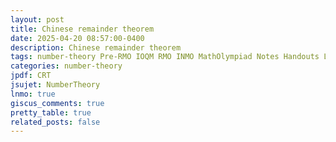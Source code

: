 ```yaml
---
layout: post
title: Chinese remainder theorem
date: 2025-04-20 08:57:00-0400
description: Chinese remainder theorem
tags: number-theory Pre-RMO IOQM RMO INMO MathOlympiad Notes Handouts LectureNotes
categories: number-theory
jpdf: CRT
jsujet: NumberTheory
lnmo: true
giscus_comments: true
pretty_table: true
related_posts: false
---
```

